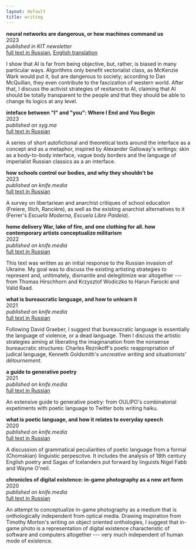 ```yaml
---
layout: default
title: writing 
---
```


**neural networks are dangerous, or how machines command us** 
\
2023\
_published in KIT newsletter_\
[full text in Russian](https://us5.campaign-archive.com/?u=4ea5740c1fe71d71fea4212ee&id=1a08ade0de&utm_source=public&utm_medium=sharing&utm_campaign=skynet&fbclid=IwAR3K12NKXe-JBDJC0TxpPnu9xHf4b7YSMYnHefJlFjeep02y4mMmDq6-vJU), [English translation](https://docs.google.com/document/d/1UNdOOL6CY-oxrXctkP4dJj2Rz4TqdS0jcYcjzgDOOUA/edit?usp=sharing) 

I show that AI is far from being objective, but, rather, is biased in many particular ways. Algorithms only benefit vectorialist class, as McKenzie Wark would put it, but are dangerous to society; according to Dan McQuillan, they even contribute to the fascization of western world. After that, I discuss the activist strategies of resitance to AI, claiming that AI should be totally transparent to the people and that they should be able to change its logics at any level. 

**inteface between "I" and "you": Where I End and You Begin**
\
2023\
_published on syg.ma_\
[full text in Russian](https://syg.ma/@ivannetk/intierfieis-miezhdu-ia-i-ty-where-i-end-and-you-begin)

A series of short autofictional and theoretical texts around the interface as a concept and as a metaphor, inspired by Alexander Galloway's writings: skin as a body-to-body interface, vague body borders and the language of imperialist Russian classics as a an interface. 

**how schools control our bodies, and why they shouldn't be**
\
2023\
_published on knife.media_\
[full text in Russian](https://knife.media/unschooling/?fbclid=IwAR0gAuGIYCS1VlvUqcSqXTNnb5HfahTbsJiRG-yggM6C6z0axQMwMIee2iM)

A survey on libertariean and anarchist critiques of school education (Freiere, Illich, Rancière), as well as the existing anarchist alternatives to it (Ferrer's _Escuela Moderna_, _Escuela Libre Paideia_).

**home delivery War, lake of fire, and one clothing for all. how contemporary artists conceptualize militarism**
\
2022\
_published on knife.media_\
[full text in Russian](https://knife.media/art-and-war/)

This text was written as an initial response to the Russian invasion of Ukraine. My goal was to discuss the existing artisting strategies to represent and, unltimately, dismantle and delegitimize war altogether --- from Thomas Hirschhorn and Krzysztof Wodiczko to Harun Farocki and Valid Raad. 

**what is bureaucratic language, and how to unlearn it**
\
2021\
_published on knife.media_\
[full text in Russian](https://knife.media/bureaucracy-language/)

Following David Graeber, I suggest that bureaucratic language is essentially the language of violence, or a dead language. Then I discuss the artistic strategies aiming at liberating the imaginanation from the nonsense bureaucratic structures: Charles Reznikoff's poetic reappropriation of judical language, Kenneth Goldsmith's _uncreative writing_ and situationists' _détournement_. 

**a guide to generative poetry**
\
2021\
_published on knife.media_\
[full text in Russian](https://knife.media/generative-poetry/)

An extensive guide to generative poetry: from OULIPO's combinatorial expetiments with poetic language to Twitter bots writing haiku.  

**what is poetic language, and how it relates to everyday speech**
\
2020\
_published on knife.media_\
[full text in Russian](https://knife.media/poetic-language/)

A discussion of grammatical peculiarities of poetic language from a formal (Chomskian) linguistic perpescitve. It includes the analysis of 18th century English poetry and Sagas of Icelanders put forward by linguists Nigel Fabb and Wayne O'neil. 

**chronicles of digital existence: in-game photography as a new art form**
\
2020\
_published on knife.media_\
[full text in Russian](https://knife.media/game-photo/)

An attempt to conceptualize in-game photography as a medium that is onthologically independent from optical media. Drawing inspiration from Timothy Morton's writing on object oriented onthologies, I suggest that in-game photo is a representation of digital existence characteristic of software and computers altogether --- very much independent of human mode of existence.